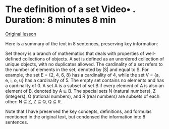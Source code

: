 # The definition of a set Video• . Duration: 8 minutes 8 min

[Original lesson](https://www.coursera.org/learn/uol-discrete-mathematics/lecture/iq8RO/the-definition-of-a-set)

Here is a summary of the text in 8 sentences, preserving key information:

Set theory is a branch of mathematics that deals with properties of well-defined collections of objects. A set is defined as an unordered collection of unique objects, with no duplicates allowed. The cardinality of a set refers to the number of elements in the set, denoted by |S| and equal to S. For example, the set E = {2, 4, 6, 8} has a cardinality of 4, while the set V = {a, e, i, o, u} has a cardinality of 5. The empty set contains no elements and has a cardinality of 0. A set A is a subset of set B if every element of A is also an element of B, denoted by A ⊆ B. The special sets N (natural numbers), Z (integers), Q (rational numbers), and R (real numbers) are subsets of each other: N ⊆ Z, Z ⊆ Q, Q ⊆ R.

Note that I have preserved the key concepts, definitions, and formulas mentioned in the original text, but condensed the information into 8 sentences.

